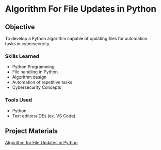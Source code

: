 # Algorithm For File Updates in Python

## Objective
To develop a Python algorithm capable of updating files for automation tasks in cybersecurity.


### Skills Learned
- Python Programming
- File handling in Python
- Algorithm design
- Automation of repetitive tasks
- Cybersecurity Concepts

### Tools Used
- Python
- Text editors/IDEs (ex. VS Code)

## Project Materials
<a href="https://algorithmforfileupdatesinpython.tiiny.site/">Algorithm for File Updates in Python</a>
